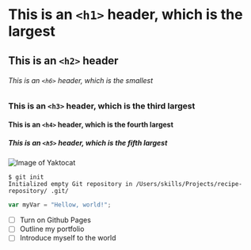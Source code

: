 # This is an `<h1>` header, which is the largest

## This is an `<h2>` header

###### This is an `<h6>` header, which is the smallest

### This is an `<h3>` header, which is the third largest

#### This is an `<h4>` header, which is the fourth largest

##### This is an `<h5>` header, which is the fifth largest

![Image of Yaktocat](https://octodex.github.com/images/yaktocat.png)

```
$ git init 
Initialized empty Git repository in /Users/skills/Projects/recipe-repository/ .git/
```

``` javascript
var myVar = "Hellow, world!";
```

- [ ] Turn on Github Pages
- [ ] Outline my portfolio
- [ ] Introduce myself to the world

